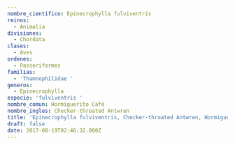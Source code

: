 ```yaml
---
nombre_cientifico: Epinecrophylla fulviventris
reinos:
  - Animalia
divisiones:
  - Chordata
clases:
  - Aves
ordenes:
  - Passeriformes
familias:
  - 'Thamnophilidae '
generos:
  - Epinecrophylla
especie: 'fulviventris '
nombre_comun: Hormiguerito Café
nombre_ingles: Checker-throated Antwren
title: 'Epinecrophylla fulviventris, Checker-throated Antwren, Hormiguerito Café'
draft: false
date: 2017-08-19T02:46:32.000Z
---
```


